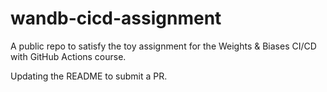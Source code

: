 # wandb-cicd-assignment
A public repo to satisfy the toy assignment for the Weights &amp; Biases CI/CD with GitHub Actions course.

Updating the README to submit a PR.